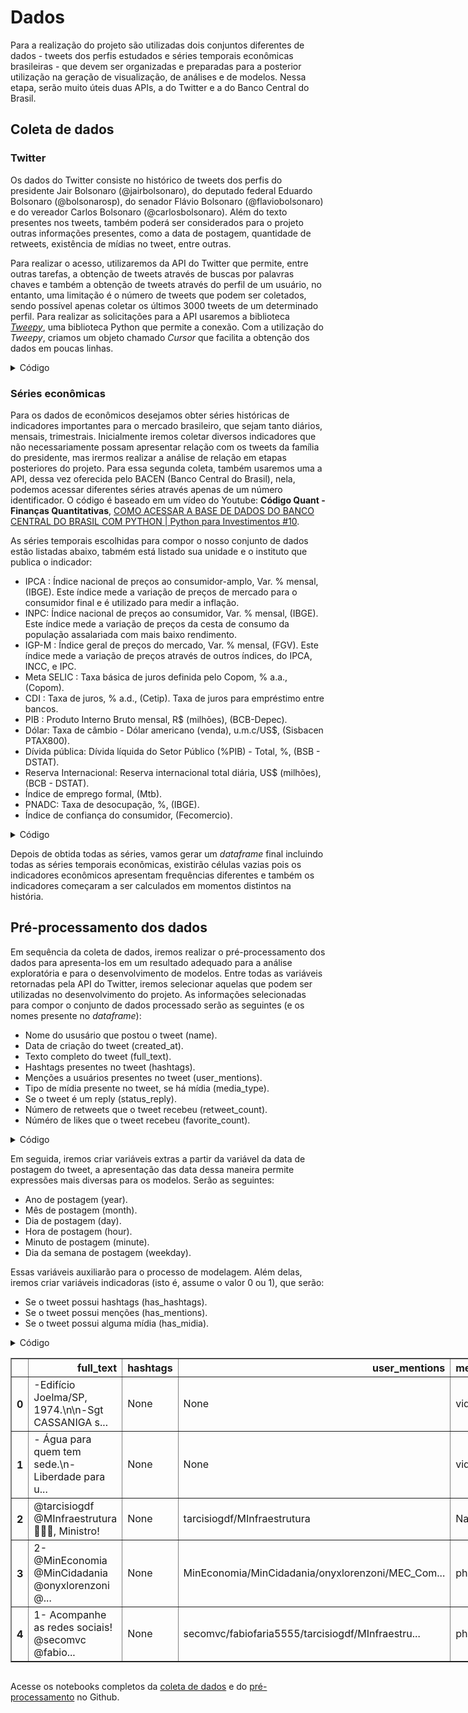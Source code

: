 # Dados 

Para a realização do projeto são utilizadas dois conjuntos diferentes de dados - tweets dos perfis estudados e séries temporais econômicas brasileiras - que devem ser organizadas e preparadas para a posterior utilização na geração de visualização, de análises e de modelos. Nessa etapa, serão muito úteis duas APIs, a do Twitter e a do Banco Central do Brasil.  

## Coleta de dados

### Twitter

Os dados do Twitter consiste no histórico de tweets dos perfis do presidente Jair Bolsonaro (@jairbolsonaro), do deputado federal Eduardo Bolsonaro (@bolsonarosp), do senador Flávio Bolsonaro (@flaviobolsonaro) e do vereador Carlos Bolsonaro (@carlosbolsonaro). Além do texto presentes nos tweets, também poderá ser considerados para o projeto outras informações presentes, como a data de postagem, quantidade de retweets, existência de mídias no tweet, entre outras.

Para realizar o acesso, utilizaremos da API do Twitter que permite, entre outras tarefas, a obtenção de tweets através de buscas por palavras chaves e também a obtenção de tweets através do perfil de um usuário, no entanto, uma limitação é o número de tweets que podem ser coletados, sendo possível apenas coletar os últimos 3000 tweets de um determinado perfil. Para realizar as solicitações para a API usaremos a biblioteca [_Tweepy_](https://www.tweepy.org/), uma biblioteca Python que permite a conexão. Com a utilização do _Tweepy_, criamos um objeto chamado _Cursor_ que facilita a obtenção dos dados em poucas linhas.

<details>
<summary>Código</summary>


```python
#requesting data from twitter
twitter_data = {}
for user in ['jairbolsonaro', 'bolsonarosp', 'flaviobolsonaro', 'carlosbolsonaro']:
    twitter_data[user] = [tweet for tweet in tw.Cursor(api.user_timeline,id=user, tweet_mode ="extended").items()]
```


```python
#saving original data
with open("..//data//tweets//brute_scrapping,pkl", "wb+") as f:
    pkl.dump(twitter_data, f)
```


</details>

### Séries econômicas

Para os dados de econômicos desejamos obter séries históricas de indicadores importantes para o mercado brasileiro, que sejam tanto diários, mensais, trimestrais. Inicialmente iremos coletar diversos indicadores que não necessariamente possam apresentar relação com os tweets da família do presidente, mas irermos realizar a análise de relação em etapas posteriores do projeto. Para essa segunda coleta, também usaremos uma a API, dessa vez oferecida pelo BACEN (Banco Central do Brasil), nela, podemos acessar diferentes séries através apenas de um número identificador. O código é baseado em um vídeo do Youtube: __Código Quant - Finanças Quantitativas__, [COMO ACESSAR A BASE DE DADOS DO BANCO CENTRAL DO BRASIL COM PYTHON | Python para Investimentos #10](https://www.youtube.com/watch?v=7rFsu48oBn8). 

As séries temporais escolhidas para compor o nosso conjunto de dados estão listadas abaixo, tabmém está listado sua unidade e o instituto que publica o indicador:

- IPCA : Índice nacional de preços ao consumidor-amplo, Var. % mensal, (IBGE). Este índice mede a variação de preços de mercado para o consumidor final e é utilizado para medir a inflação.
- INPC: Índice nacional de preços ao consumidor, Var. % mensal, (IBGE). Este índice mede a variação de preços da cesta de consumo da população assalariada com mais baixo rendimento.
- IGP-M : Índice geral de preços do mercado, Var. % mensal, (FGV). Este índice mede a variação de preços através de outros índices, do IPCA, INCC, e IPC.
- Meta SELIC : Taxa básica de juros definida pelo Copom, % a.a., (Copom).
- CDI : Taxa de juros, % a.d., (Cetip). Taxa de juros para empréstimo entre bancos.
- PIB : Produto Interno Bruto mensal, R\$ (milhões), (BCB-Depec). 
- Dólar: Taxa de câmbio - Dólar americano (venda), u.m.c/US\$, (Sisbacen PTAX800).
- Dívida pública: Dívida líquida do Setor Público (%PIB) - Total, %, (BSB - DSTAT).
- Reserva Internacional: Reserva internacional total diária, US\$ (milhões), (BCB - DSTAT). 
- Índice de emprego formal, (Mtb).
- PNADC: Taxa de desocupação, %, (IBGE). 
- Índice de confiança do consumidor, (Fecomercio).

<details>
<summary>Código</summary>

```python
def query_bc(code):
    url = 'http://api.bcb.gov.br/dados/serie/bcdata.sgs.{}/dados?formato=json'.format(code)
    df = pd.read_json(url)
    df['data'] = pd.to_datetime(df['data'], dayfirst=True)
    df.set_index('data', inplace=True)
    return df
```


```python
ipca = query_bc(433) 
ipca.to_csv("..\\data\\economic_index\\ipca.csv", sep = ";")
time.sleep(5)

igpm = query_bc(189) 
igpm.to_csv("..\\data\\economic_index\\igpm.csv", sep = ";")
time.sleep(5)

inpc = query_bc(188)
inpc.to_csv("..\\data\\economic_index\\inpc.csv", sep = ";")
time.sleep(5)

selic_meta = query_bc(432)
selic_meta.to_csv("..\\data\\economic_index\\selic_meta.csv", sep = ";")
time.sleep(5)

international_reserve = query_bc(13621)
international_reserve.to_csv("..\\data\\economic_index\\international_reserve.csv", sep = ";")
time.sleep(5)

pnad = query_bc(24369)
pnad.to_csv("..\\data\\economic_index\\pnad.csv", sep = ";")
time.sleep(5)

cdi = query_bc(12)
cdi.to_csv("..\\data\\economic_index\\cdi.csv", sep = ";")
time.sleep(5)

gdp = query_bc(4385)
gdp.to_csv("..\\data\\economic_index\\gdp.csv", sep = ";")
time.sleep(5)

dollar = query_bc(1)
dollar.to_csv("..\\data\\economic_index\\dollar.csv", sep = ";")
time.sleep(5)

employment = query_bc(25239)
employment.to_csv("..\\data\\economic_index\\employment.csv", sep = ";")
time.sleep(5)

gov_debt = query_bc(4503)
gov_debt.to_csv("..\\data\\economic_index\\gov_debt.csv", sep = ";")
time.sleep(5)

consumer_confidence = query_bc(4393)
consumer_confidence.to_csv("..\\data\\economic_index\\consumer_confidence.csv", sep = ";")
time.sleep(5)
```

</details>

Depois de obtida todas as séries, vamos gerar um _dataframe_ final incluindo todas as séries temporais econômicas, existirão células vazias pois os indicadores econômicos apresentam frequências diferentes e também os indicadores começaram a ser calculados em momentos distintos na história.

## Pré-processamento dos dados

Em sequência da coleta de dados, iremos realizar o pré-processamento dos dados para apresenta-los em um resultado adequado para a análise exploratória e para o desenvolvimento de modelos. Entre todas as variáveis retornadas pela API do Twitter, iremos selecionar aquelas que podem ser utilizadas no desenvolvimento do projeto. As informações selecionadas para compor o conjunto de dados processado serão as seguintes (e os nomes presente no _dataframe_):

- Nome do ususário que postou o tweet (name).
- Data de criação do tweet (created_at).
- Texto completo do tweet (full_text).
- Hashtags presentes no tweet (hashtags).
- Menções a usuários presentes no tweet (user_mentions).
- Tipo de mídia presente no tweet, se há mídia (media_type).
- Se o tweet é um reply (status_reply).
- Número de retweets que o tweet recebeu (retweet_count).
- Núméro de likes que o tweet recebeu (favorite_count).


<details>
<summary>Código</summary>

```python
#create dataframe from tweets data
tweets_dict = {}
columns_list = ['created_at', 'full_text', 'hashtags', 'user_mentions', 'media_type', 
                'status_reply','name', 'retweet_count', 'favorite_count'] 
for var in columns_list:
    tweets_dict[var] = []

for user in ['jairbolsonaro', 'bolsonarosp', 'flaviobolsonaro', 'carlosbolsonaro']:
    for tweet in tweets_data[user]:
        for var in columns_list:
            if var == 'hashtags':
                aux = '/'.join([u['text'] for u in tweet._json['entities'][var]])
                if aux == "":
                    tweets_dict[var].append("None")
                else:
                    tweets_dict[var].append(aux)
            elif var == "user_mentions":
                aux = '/'.join([u['screen_name'] for u in tweet._json['entities'][var]])
                if aux== "":
                    tweets_dict[var].append("None")
                else:
                    tweets_dict[var].append(aux)
            elif var == "status_reply":
                tweets_dict[var].append(1 if tweet._json['in_reply_to_status_id'] != None else 0)
            elif var == "name":
                tweets_dict[var].append(user)
            elif var == "media_type":
                if 'media' in list(tweet._json['entities'].keys()):
                    tweets_dict[var].append(tweet._json['extended_entities']['media'][0]['type'])
                else:
                    tweets_dict[var].append(None)
            else:
                tweets_dict[var].append(tweet._json[var])
tweets_df = pd.DataFrame(tweets_dict)
```
</details>

Em seguida, iremos criar variáveis extras a partir da variável da data de postagem do tweet, a apresentação das data dessa maneira permite expressões mais diversas para os modelos. Serão as seguintes:

- Ano de postagem (year).
- Mês de postagem (month).
- Dia de postagem (day).
- Hora de postagem (hour).
- Minuto de postagem (minute).
- Dia da semana de postagem (weekday).

Essas variáveis auxiliarão para o processo de modelagem. Além delas, iremos criar variáveis indicadoras (isto é, assume o valor 0 ou 1), que serão:

- Se o tweet possui hashtags (has_hashtags).
- Se o tweet possui menções (has_mentions).
- Se o tweet possui alguma mídia (has_midia).

<details>
<summary>Código</summary>
```python
tweets_df['date'] = pd.to_datetime(tweets_df.created_at)
tweets_df['year'] = tweets_df.date.apply(lambda x : x.year)
tweets_df['month'] = tweets_df.date.apply(lambda x : x.month)
tweets_df['day'] = tweets_df.date.apply(lambda x : x.day)
tweets_df['hour'] = tweets_df.date.apply(lambda x : x.hour)
tweets_df['minute'] = tweets_df.date.apply(lambda x : x.minute)
tweets_df['weekday'] = tweets_df.date.apply(lambda x : x.weekday)
tweets_df['has_hashtags'] = tweets_df.hashtags.apply(lambda x : 1 if x != "None" else 0)
tweets_df['has_mentions'] = tweets_df.user_mentions.apply(lambda x : 1 if x != "None" else 0)
tweets_df['has_media'] = tweets_df.media_type.apply(lambda x : 1 if x != "None" else 0)
tweets_df.drop(columns = ['created_at'], inplace = True)
```

```python
tweets_df.to_csv("..\\dataa\\tweets\\preprocessed_tweets.csv", sep = "~")
```
</details>
<div class = "scrolldiv">
<style scoped>
    .dataframe tbody tr th:only-of-type {
        vertical-align: middle;
    }

    .dataframe tbody tr th {
        vertical-align: top;
    }

    .dataframe thead th {
        text-align: right;
    }
	
	.scrolldiv {
    width: 800px;
    overflow-x: auto;
    white-space: nowrap;
}
</style>
<table border="1" class="dataframe">
  <thead>
    <tr style="text-align: right;">
      <th></th>
      <th>full_text</th>
      <th>hashtags</th>
      <th>user_mentions</th>
      <th>media_type</th>
      <th>status_reply</th>
      <th>name</th>
      <th>retweet_count</th>
      <th>favorite_count</th>
      <th>date</th>
      <th>year</th>
      <th>month</th>
      <th>day</th>
      <th>hour</th>
      <th>minute</th>
      <th>weekday</th>
      <th>has_hashtags</th>
      <th>has_mentions</th>
      <th>has_media</th>
    </tr>
  </thead>
  <tbody>
    <tr>
      <th>0</th>
      <td>-Edifício Joelma/SP, 1974.\n\n-Sgt CASSANIGA s...</td>
      <td>None</td>
      <td>None</td>
      <td>video</td>
      <td>0</td>
      <td>jairbolsonaro</td>
      <td>3154</td>
      <td>16202</td>
      <td>2020-07-27 20:51:13+00:00</td>
      <td>2020</td>
      <td>7</td>
      <td>27</td>
      <td>20</td>
      <td>51</td>
      <td>0</td>
      <td>0</td>
      <td>0</td>
      <td>1</td>
    </tr>
    <tr>
      <th>1</th>
      <td>- Água para quem tem sede.\n- Liberdade para u...</td>
      <td>None</td>
      <td>None</td>
      <td>video</td>
      <td>0</td>
      <td>jairbolsonaro</td>
      <td>8101</td>
      <td>37357</td>
      <td>2020-07-27 11:10:36+00:00</td>
      <td>2020</td>
      <td>7</td>
      <td>27</td>
      <td>11</td>
      <td>10</td>
      <td>0</td>
      <td>0</td>
      <td>0</td>
      <td>1</td>
    </tr>
    <tr>
      <th>2</th>
      <td>@tarcisiogdf @MInfraestrutura 🤝🇧🇷, Ministro!</td>
      <td>None</td>
      <td>tarcisiogdf/MInfraestrutura</td>
      <td>NaN</td>
      <td>1</td>
      <td>jairbolsonaro</td>
      <td>1074</td>
      <td>16840</td>
      <td>2020-07-26 20:18:19+00:00</td>
      <td>2020</td>
      <td>7</td>
      <td>26</td>
      <td>20</td>
      <td>18</td>
      <td>6</td>
      <td>0</td>
      <td>1</td>
      <td>1</td>
    </tr>
    <tr>
      <th>3</th>
      <td>2- @MinEconomia @MinCidadania @onyxlorenzoni @...</td>
      <td>None</td>
      <td>MinEconomia/MinCidadania/onyxlorenzoni/MEC_Com...</td>
      <td>photo</td>
      <td>1</td>
      <td>jairbolsonaro</td>
      <td>1337</td>
      <td>6383</td>
      <td>2020-07-26 15:40:39+00:00</td>
      <td>2020</td>
      <td>7</td>
      <td>26</td>
      <td>15</td>
      <td>40</td>
      <td>6</td>
      <td>0</td>
      <td>1</td>
      <td>1</td>
    </tr>
    <tr>
      <th>4</th>
      <td>1- Acompanhe as redes sociais! @secomvc @fabio...</td>
      <td>None</td>
      <td>secomvc/fabiofaria5555/tarcisiogdf/MInfraestru...</td>
      <td>photo</td>
      <td>0</td>
      <td>jairbolsonaro</td>
      <td>3287</td>
      <td>14836</td>
      <td>2020-07-26 15:39:47+00:00</td>
      <td>2020</td>
      <td>7</td>
      <td>26</td>
      <td>15</td>
      <td>39</td>
      <td>6</td>
      <td>0</td>
      <td>1</td>
      <td>1</td>
    </tr>
  </tbody>
</table>
</div>


Acesse os notebooks completos da [coleta de dados](https://github.com/GiovaniValdrighi/Bolsonaro_Tweets/blob/master/notebooks/data_scrapping.ipynb) e do [pré-processamento](https://github.com/GiovaniValdrighi/Bolsonaro_Tweets/blob/master/notebooks/preprocessing.ipynb) no Github.



